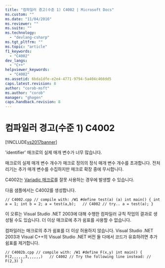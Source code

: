```yaml
---
title: "컴파일러 경고(수준 1) C4002 | Microsoft Docs"
ms.custom: ""
ms.date: "11/04/2016"
ms.reviewer: ""
ms.suite: ""
ms.technology: 
  - "devlang-csharp"
ms.tgt_pltfrm: ""
ms.topic: "article"
f1_keywords: 
  - "C4002"
dev_langs: 
  - "C++"
helpviewer_keywords: 
  - "C4002"
ms.assetid: 6bda1dfe-e2e4-4771-9794-5a404c466dd5
caps.latest.revision: 8
author: "corob-msft"
ms.author: "corob"
manager: "ghogen"
caps.handback.revision: 8
---
```

# 컴파일러 경고(수준 1) C4002
[!INCLUDE[vs2017banner](../../assembler/inline/includes/vs2017banner.md)]

'identifier' 매크로의 실제 매개 변수가 너무 많습니다.  
  
 매크로의 실제 매개 변수 개수가 매크로 정의의 정식 매개 변수 개수를 초과합니다. 전처리기는 추가 매개 변수를 수집하지만 매크로 확장 중에 무시합니다.  
  
 C4002는 [Variadic 매크로](../../preprocessor/variadic-macros.md)를 잘못 사용하는 경우에 발생할 수 있습니다.  
  
 다음 샘플에서는 C4002를 생성합니다.  
  
```  
// C4002.cpp // compile with: /W1 #define test(a) (a) int main() { int a = 1; int b = 2; a = test(a,b);   // C4002 // try.. a = test(a); }  
```  
  
 이 오류는 Visual Studio .NET 2003에 대해 수행한 컴파일러 규칙 작업의 결과로 생성될 수도 있습니다. 더 이상 매크로에 추가 쉼표를 사용할 수 없습니다.  
  
 컴파일러는 매크로의 추가 쉼표를 더 이상 허용하지 않습니다. Visual Studio .NET 2003과 Visual C\+\+의 Visual Studio .NET 버전 둘 다에서 코드가 유효하려면 추가 쉼표를 제거합니다.  
  
```  
// C4002b.cpp // compile with: /W1 #define F(x,y) int main() { F(2,,,,,,3,,,,,,)   // C4002 // Try the following line instead: // F(2,3) }  
```